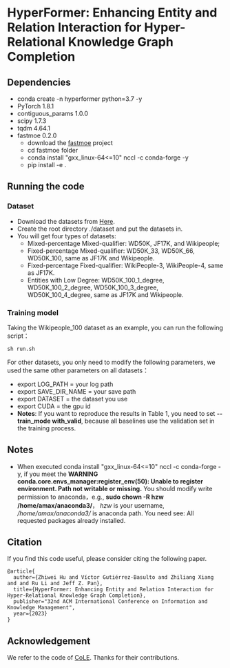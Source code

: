 # HyperFormer: Enhancing Entity and Relation Interaction for Hyper-Relational Knowledge Graph Completion
## Dependencies
* conda create -n hyperformer python=3.7 -y
* PyTorch 1.8.1
* contiguous_params 1.0.0
* scipy 1.7.3
* tqdm 4.64.1
* fastmoe 0.2.0
  * download the [fastmoe](https://github.com/laekov/fastmoe) project
  * cd fastmoe folder
  * conda install "gxx_linux-64<=10" nccl -c conda-forge -y 
  * pip install -e .
## Running the code
### Dataset
* Download the datasets from [Here](https://drive.google.com/drive/folders/1FBopRFRe7NS75w3NvzKTW_QyqvgKRyqC?usp=drive_link).
* Create the root directory ./dataset and put the datasets in.
* You will get four types of datasets:
  * Mixed-percentage Mixed-qualifier: WD50K, JF17K, and Wikipeople;
  * Fixed-percentage Mixed-qualifier: WD50K_33, WD50K_66, WD50K_100, same as JF17K and Wikipeople.
  * Fixed-percentage Fixed-qualifier: WikiPeople-3, WikiPeople-4, same as JF17K.
  * Entities with Low Degree: WD50K_100_1_degree, WD50K_100_2_degree, WD50K_100_3_degree, WD50K_100_4_degree, same as JF17K and Wikipeople.

### Training model
Taking the Wikipeople_100 dataset as an example, you can run the following script：
```python
sh run.sh
```
For other datasets, you only need to modify the following parameters, we used the same other parameters on all datasets：
* export LOG_PATH = your log path
* export SAVE_DIR_NAME = your save path
* export DATASET = the dataset you use
* export CUDA = the gpu id
* **Notes**: If you want to reproduce the results in Table 1, you need to set **--train_mode with_valid**, because all baselines use the validation set in the training process.

## Notes
* When executed conda install "gxx_linux-64<=10" nccl -c conda-forge -y, if you meet the **WARNING conda.core.envs_manager:register_env(50): Unable to register environment. Path not writable or missing.** You should modify write permission to anaconda，e.g., **sudo chown -R hzw /home/amax/anaconda3/**， *hzw* is your username, */home/amax/anaconda3/* is anaconda path. You need see: All requested packages already installed.

## Citation
If you find this code useful, please consider citing the following paper.
```
@article{
  author={Zhiwei Hu and Víctor Gutiérrez-Basulto and Zhiliang Xiang and and Ru Li and Jeff Z. Pan},
  title={HyperFormer: Enhancing Entity and Relation Interaction for Hyper-Relational Knowledge Graph Completion},
  publisher="32nd ACM International Conference on Information and Knowledge Management",
  year={2023}
}
```

## Acknowledgement
We refer to the code of [CoLE](https://github.com/nju-websoft/CoLE). Thanks for their contributions.
